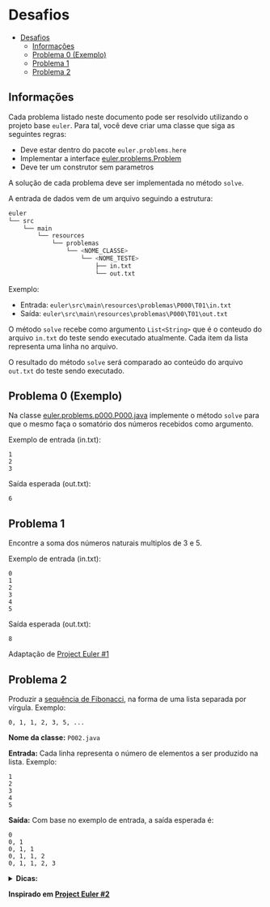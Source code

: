 # Desafios

<!-- @import "[TOC]" {cmd="toc" depthFrom=1 depthTo=6 orderedList=false} -->

<!-- code_chunk_output -->

* [Desafios](#desafios)
	* [Informações](#informações)
	* [Problema 0 (Exemplo)](#problema-0-exemplo)
	* [Problema 1](#problema-1)
	* [Problema 2](#problema-2)

<!-- /code_chunk_output -->

## Informações
Cada problema listado neste documento pode ser resolvido utilizando o projeto base `euler`. Para tal, você deve criar uma classe que siga as seguintes regras:
- Deve estar dentro do pacote `euler.problems.here`
- Implementar a interface [euler.problems.Problem](src/main/java/euler/problems/Problem.java)
- Deve ter um construtor sem parametros

A solução de cada problema deve ser implementada no método `solve`.

A entrada de dados vem de um arquivo seguindo a estrutura:
```bash
euler
└── src
    └── main
        └── resources
            └── problemas
                └── <NOME_CLASSE>
                    └── <NOME_TESTE>
                        ├── in.txt
                        └── out.txt
```

Exemplo:
- Entrada: `euler\src\main\resources\problemas\P000\T01\in.txt`
- Saída: `euler\src\main\resources\problemas\P000\T01\out.txt`

O método `solve` recebe como argumento `List<String>` que é o conteudo do arquivo `in.txt` do teste sendo executado atualmente. Cada item da lista representa uma linha no arquivo.

O resultado do método `solve` será comparado ao conteúdo do arquivo `out.txt` do teste sendo executado.

## Problema 0 (Exemplo)
Na classe [euler.problems.p000.P000.java](src/main/java/euler/problems/p000/P000.java) implemente o método `solve` para que o mesmo faça o somatório dos números recebidos como argumento.

Exemplo de entrada (in.txt):
```
1
2
3
```

Saída esperada (out.txt):
```
6
```

## Problema 1
Encontre a soma dos números naturais multiplos de 3 e 5.

Exemplo de entrada (in.txt):
```
0
1
2
3
4
5
```

Saída esperada (out.txt):
```
8
```

Adaptação de [Project Euler #1](https://projecteuler.net/problem=1)

## Problema 2

Produzir a [sequência de Fibonacci](https://pt.wikipedia.org/wiki/Sequência_de_Fibonacci), na forma de uma lista separada por vírgula. Exemplo:
```
0, 1, 1, 2, 3, 5, ...
```

**Nome da classe:** `P002.java`

**Entrada:**
Cada linha representa o número de elementos a ser produzido na lista. Exemplo:
```
1
2
3
4
5
```

**Saída:**
Com base no exemplo de entrada, a saída esperada é:
```
0
0, 1
0, 1, 1
0, 1, 1, 2
0, 1, 1, 2, 3
```

<details>
  <summary><b>Dicas:<b></summary>
   <ul>
        <li><a href="https://docs.oracle.com/javase/8/docs/api/java/util/stream/Stream.html#iterate-T-java.util.function.UnaryOperator-" style="font-family: monospace">Stream.iterate</a></li>
        <li><a href="https://docs.oracle.com/javase/8/docs/api/java/util/stream/Collectors.html#joining-java.lang.CharSequence-" style="font-family: monospace">Collectors.joining</a></li>
   <ul>
</details>

Inspirado em [Project Euler #2](https://projecteuler.net/problem=2)

